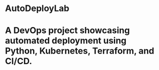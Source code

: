 # AutoDeployLab
# A DevOps project showcasing automated deployment using Python, Kubernetes, Terraform, and CI/CD.
